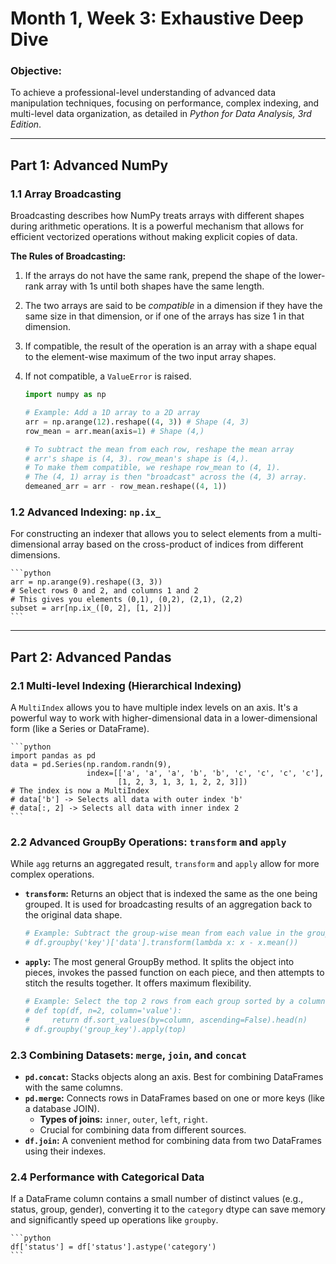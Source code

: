# Month 1, Week 3: Exhaustive Deep Dive

### **Objective:**
To achieve a professional-level understanding of advanced data manipulation techniques, focusing on performance, complex indexing, and multi-level data organization, as detailed in *Python for Data Analysis, 3rd Edition*.

---

## Part 1: Advanced NumPy

### **1.1 Array Broadcasting**

Broadcasting describes how NumPy treats arrays with different shapes during arithmetic operations. It is a powerful mechanism that allows for efficient vectorized operations without making explicit copies of data.

**The Rules of Broadcasting:**
1.  If the arrays do not have the same rank, prepend the shape of the lower-rank array with 1s until both shapes have the same length.
2.  The two arrays are said to be *compatible* in a dimension if they have the same size in that dimension, or if one of the arrays has size 1 in that dimension.
3.  If compatible, the result of the operation is an array with a shape equal to the element-wise maximum of the two input array shapes.
4.  If not compatible, a `ValueError` is raised.

    ```python
    import numpy as np

    # Example: Add a 1D array to a 2D array
    arr = np.arange(12).reshape((4, 3)) # Shape (4, 3)
    row_mean = arr.mean(axis=1) # Shape (4,)

    # To subtract the mean from each row, reshape the mean array
    # arr's shape is (4, 3). row_mean's shape is (4,). 
    # To make them compatible, we reshape row_mean to (4, 1).
    # The (4, 1) array is then "broadcast" across the (4, 3) array.
    demeaned_arr = arr - row_mean.reshape((4, 1))
    ```

### **1.2 Advanced Indexing: `np.ix_`**

For constructing an indexer that allows you to select elements from a multi-dimensional array based on the cross-product of indices from different dimensions.

    ```python
    arr = np.arange(9).reshape((3, 3))
    # Select rows 0 and 2, and columns 1 and 2
    # This gives you elements (0,1), (0,2), (2,1), (2,2)
    subset = arr[np.ix_([0, 2], [1, 2])]
    ```

---

## Part 2: Advanced Pandas

### **2.1 Multi-level Indexing (Hierarchical Indexing)**

A `MultiIndex` allows you to have multiple index levels on an axis. It's a powerful way to work with higher-dimensional data in a lower-dimensional form (like a Series or DataFrame).

    ```python
    import pandas as pd
    data = pd.Series(np.random.randn(9),
                     index=[['a', 'a', 'a', 'b', 'b', 'c', 'c', 'c', 'c'],
                            [1, 2, 3, 1, 3, 1, 2, 2, 3]])
    # The index is now a MultiIndex
    # data['b'] -> Selects all data with outer index 'b'
    # data[:, 2] -> Selects all data with inner index 2
    ```

### **2.2 Advanced GroupBy Operations: `transform` and `apply`**

While `agg` returns an aggregated result, `transform` and `apply` allow for more complex operations.

*   **`transform`:** Returns an object that is indexed the same as the one being grouped. It is used for broadcasting results of an aggregation back to the original data shape.

    ```python
    # Example: Subtract the group-wise mean from each value in the group
    # df.groupby('key')['data'].transform(lambda x: x - x.mean())
    ```

*   **`apply`:** The most general GroupBy method. It splits the object into pieces, invokes the passed function on each piece, and then attempts to stitch the results together. It offers maximum flexibility.

    ```python
    # Example: Select the top 2 rows from each group sorted by a column
    # def top(df, n=2, column='value'):
    #     return df.sort_values(by=column, ascending=False).head(n)
    # df.groupby('group_key').apply(top)
    ```

### **2.3 Combining Datasets: `merge`, `join`, and `concat`**

*   **`pd.concat`:** Stacks objects along an axis. Best for combining DataFrames with the same columns.
*   **`pd.merge`:** Connects rows in DataFrames based on one or more keys (like a database JOIN).
    *   **Types of joins:** `inner`, `outer`, `left`, `right`.
    *   Crucial for combining data from different sources.
*   **`df.join`:** A convenient method for combining data from two DataFrames using their indexes.

### **2.4 Performance with Categorical Data**

If a DataFrame column contains a small number of distinct values (e.g., status, group, gender), converting it to the `category` dtype can save memory and significantly speed up operations like `groupby`.

    ```python
    df['status'] = df['status'].astype('category')
    ```